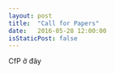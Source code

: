 ```yaml
---
layout: post
title:  "Call for Papers"
date:   2016-05-28 12:00:00
isStaticPost: false
---
```


CfP ở đây